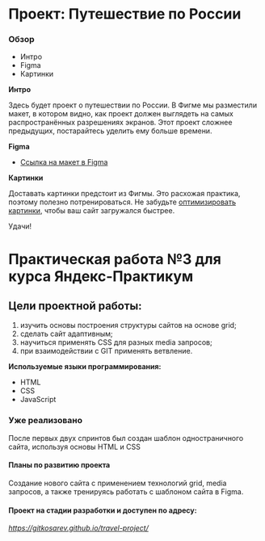 # Проект: Путешествие по России

### Обзор
* Интро
* Figma
* Картинки

**Интро**

Здесь будет проект о путешествии по России.
В Фигме мы разместили макет, в котором видно, как проект должен выглядеть на самых распространённых разрешениях экранов.
Этот проект сложнее предыдущих, постарайтесь уделить ему больше времени.

**Figma**

* [Ссылка на макет в Figma](https://www.figma.com/file/5S2WSbEFL6awjVWJ0NWL8Q/Sprint-3_-Russia-_-desktop-mobile?node-id=28503%3A0)

**Картинки**

Доставать картинки предстоит из Фигмы. Это расхожая практика, поэтому полезно потренироваться.
Не забудьте [оптимизировать картинки](https://tinypng.com/), чтобы ваш сайт загружался быстрее.

Удачи!


# Практическая работа №3 для курса Яндекс-Практикум
## Цели проектной работы:
1) изучить основы построения структуры сайтов на основе grid;
2) сделать сайт адаптивным;
3) научиться применять CSS для разных media запросов;
4) при взаимодействии с GIT применять ветвление.

**Используемые языки программирования:**
* HTML
* CSS
* JavaScript

### Уже реализовано
После первых двух спринтов был создан шаблон одностраничного сайта, используя основы HTML и CSS

#### Планы по развитию проекта
Создание нового сайта с применением технологий grid, media запросов, а также тренируясь работать с шаблоном сайта в Figma.

#### Проект на стадии разработки и доступен по адресу:
*https://gitkosarev.github.io/travel-project/*